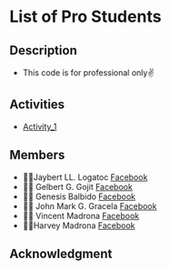 # List of Pro Students

## Description 
* This code is for professional only✌
## Activities
* [Activity_1](file:///c%3A/Users/Trebleg/Documents/student_list/index.html)
## Members
* 👨‍💻Jaybert LL. Logatoc [Facebook](https://web.facebook.com/profile.php?id=100094664191586)
* 👨‍💻 Gelbert G. Gojit [Facebook](https://web.facebook.com/gojitgelbert)
* 👨‍💻 Genesis Balbido [Facebook](https://web.facebook.com/Shingketsu)
* 👨‍💻 John Mark G. Gracela [Facebook](https://web.facebook.com/johnmark.gracela)
* 👨‍💻 Vincent Madrona [Facebook](https://web.facebook.com/vincentrusellmadrona)
* 👨‍💻Harvey Madrona [Facebook](https://web.facebook.com/harbmadrona)
## Acknowledgment
